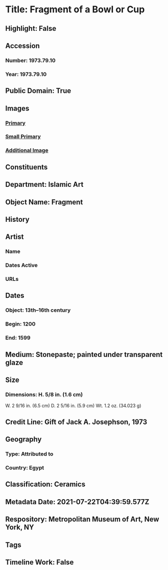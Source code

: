 # Title: Fragment of a Bowl or Cup
## Highlight: False
## Accession
### Number: 1973.79.10
### Year: 1973.79.10
## Public Domain: True
## Images
### [Primary](https://images.metmuseum.org/CRDImages/is/original/sf1973-79-10a.jpg)
### [Small Primary](https://images.metmuseum.org/CRDImages/is/web-large/sf1973-79-10a.jpg)
### [Additional Image](https://images.metmuseum.org/CRDImages/is/original/sf1973-79-10b.jpg)
## Constituents
## Department: Islamic Art
## Object Name: Fragment
## History
## Artist
### Name
### Dates Active
### URLs
## Dates
### Object: 13th–16th century
### Begin: 1200
### End: 1599
## Medium: Stonepaste; painted under transparent glaze
## Size
### Dimensions: H. 5/8 in. (1.6 cm)
W. 2 9/16 in. (6.5 cm)
D. 2 5/16 in. (5.9 cm)
Wt. 1.2 oz. (34.023 g)
## Credit Line: Gift of Jack A. Josephson, 1973
## Geography
### Type: Attributed to
### Country: Egypt
## Classification: Ceramics
## Metadata Date: 2021-07-22T04:39:59.577Z
## Respository: Metropolitan Museum of Art, New York, NY
## Tags
## Timeline Work: False